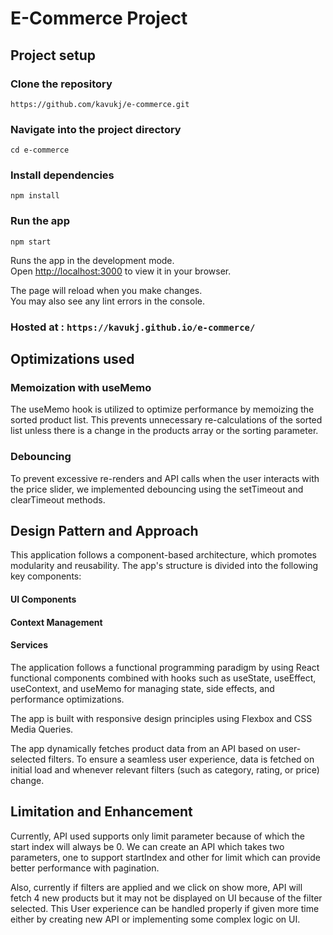 # E-Commerce Project

## Project setup

### Clone the repository
`https://github.com/kavukj/e-commerce.git`

### Navigate into the project directory
`cd e-commerce`

### Install dependencies
`npm install`

### Run the app
`npm start`

Runs the app in the development mode.\
Open [http://localhost:3000](http://localhost:3000) to view it in your browser.

The page will reload when you make changes.\
You may also see any lint errors in the console.

### Hosted at : ```https://kavukj.github.io/e-commerce/```

## Optimizations used

### Memoization with useMemo

The useMemo hook is utilized to optimize performance by memoizing the sorted product list. This prevents unnecessary re-calculations of the sorted list unless there is a change in the products array or the sorting parameter.

### Debouncing

To prevent excessive re-renders and API calls when the user interacts with the price slider, we implemented debouncing using the setTimeout and clearTimeout methods. 

## Design Pattern and Approach

This application follows a component-based architecture, which promotes modularity and reusability. The app's structure is divided into the following key components:

#### UI Components
#### Context Management
#### Services

The application follows a functional programming paradigm by using React functional components combined with hooks such as useState, useEffect, useContext, and useMemo for managing state, side effects, and performance optimizations. 

The app is built with responsive design principles using Flexbox and CSS Media Queries. 

The app dynamically fetches product data from an API based on user-selected filters. To ensure a seamless user experience, data is fetched on initial load and whenever relevant filters (such as category, rating, or price) change.

## Limitation and Enhancement

Currently, API used supports only limit parameter because of which the start index will always be 0. We can create an API which takes two parameters, one to support startIndex and other for limit which can provide better performance with pagination.

Also, currently if filters are applied and we click on show more, API will fetch 4 new products but it may not be displayed on UI because of the filter selected. This User experience can be handled properly if given more time either by creating new API or implementing some complex logic on UI.

